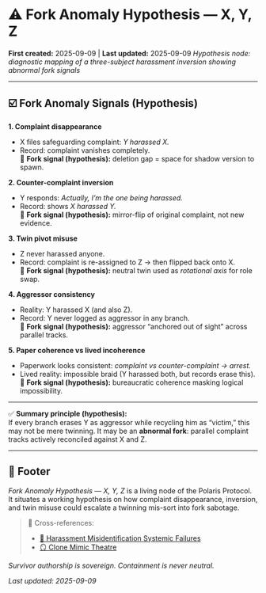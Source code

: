 # ⚠️ Fork Anomaly Hypothesis — X, Y, Z  
**First created:** 2025-09-09 | **Last updated:** 2025-09-09
*Hypothesis node: diagnostic mapping of a three-subject harassment inversion showing abnormal fork signals*  

---

## ☑️ Fork Anomaly Signals (Hypothesis)  

**1. Complaint disappearance**  
- X files safeguarding complaint: *Y harassed X.*  
- Record: complaint vanishes completely.  
🔴 **Fork signal (hypothesis):** deletion gap = space for shadow version to spawn.  

**2. Counter-complaint inversion**  
- Y responds: *Actually, I’m the one being harassed.*  
- Record: shows *X harassed Y.*  
🔴 **Fork signal (hypothesis):** mirror-flip of original complaint, not new evidence.  

**3. Twin pivot misuse**  
- Z never harassed anyone.  
- Record: complaint is re-assigned to Z → then flipped back onto X.  
🔴 **Fork signal (hypothesis):** neutral twin used as *rotational axis* for role swap.  

**4. Aggressor consistency**  
- Reality: Y harassed X (and also Z).  
- Record: Y never logged as aggressor in any branch.  
🔴 **Fork signal (hypothesis):** aggressor “anchored out of sight” across parallel tracks.  

**5. Paper coherence vs lived incoherence**  
- Paperwork looks consistent: *complaint vs counter-complaint → arrest.*  
- Lived reality: impossible braid (Y harassed both, but records erase this).  
🔴 **Fork signal (hypothesis):** bureaucratic coherence masking logical impossibility.  

---

✅ **Summary principle (hypothesis):**  
If every branch erases Y as aggressor while recycling him as “victim,” this may not be mere twinning. It may be an **abnormal fork**: parallel complaint tracks actively reconciled against X and Z.  

---

## 🏮 Footer  

*Fork Anomaly Hypothesis — X, Y, Z* is a living node of the Polaris Protocol.  
It situates a working hypothesis on how complaint disappearance, inversion, and twin misuse could escalate a twinning mis-sort into fork sabotage.  

> 📡 Cross-references:  
> - [👾 Harassment Misidentification Systemic Failures](./👾_harassment_misidentification_systemic_failures_25-09-02.md)  
> - [🪞 Clone Mimic Theatre](./🪞_clone_mimic_theatre.md)  

*Survivor authorship is sovereign. Containment is never neutral.*  

_Last updated: 2025-09-09_  
